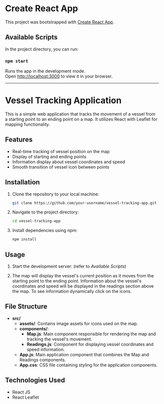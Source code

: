 # Create React App

This project was bootstrapped with [Create React App](https://github.com/facebook/create-react-app).

## Available Scripts

In the project directory, you can run:

### `npm start`

Runs the app in the development mode.\
Open [http://localhost:3000](http://localhost:3000) to view it in your browser.

---

# Vessel Tracking Application

This is a simple web application that tracks the movement of a vessel from a starting point to an ending point on a map. It utilizes React with Leaflet for mapping functionality.

## Features

- Real-time tracking of vessel position on the map
- Display of starting and ending points
- Information display about vessel coordinates and speed
- Smooth transition of vessel icon between points

## Installation

1. Clone the repository to your local machine:

   ```bash
   git clone https://github.com/your-username/vessel-tracking-app.git
   ```

2. Navigate to the project directory:

   ```bash
   cd vessel-tracking-app
   ```

3. Install dependencies using npm:

   ```bash
   npm install
   ```

## Usage

1. Start the development server: (refer to _Available Scripts_)

3. The map will display the vessel's current position as it moves from the starting point to the ending point. Information about the vessel's coordinates and speed will be displayed in the readings section above the map. To see information dynamically click on the icons.

## File Structure

- **src/**
  - **assets/**: Contains image assets for icons used on the map.
  - **components/**:
    - **Map.js**: Main component responsible for rendering the map and tracking the vessel's movement.
    - **Readings.js**: Component for displaying vessel coordinates and speed information.
  - **App.js**: Main application component that combines the Map and Readings components.
  - **App.css**: CSS file containing styling for the application components.

## Technologies Used

- React JS
- React Leaflet
